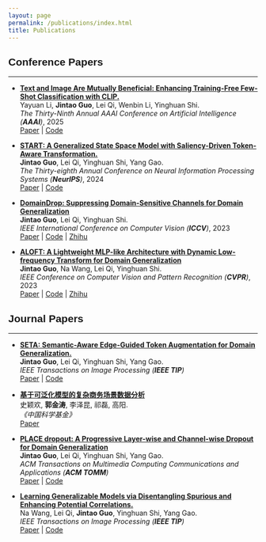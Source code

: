 ```yaml
---
layout: page
permalink: /publications/index.html
title: Publications
---
```


<!-- # Publications -->


## <font face="Arial"><b>Conference Papers </b></font>
- - -

<!-- <img align="right" src="../ALOFT.jpg" width = "40%"/> -->

+ **[Text and Image Are Mutually Beneficial: Enhancing Training-Free Few-Shot Classification with CLIP.](https://arxiv.org/abs/2412.11375)** \
Yayuan Li, **Jintao Guo**, Lei Qi, Wenbin Li, Yinghuan Shi. \
_The Thirty-Ninth Annual AAAI Conference on Artificial Intelligence (**AAAI**)_, 2025 \
[Paper](https://arxiv.org/abs/2412.11375) | [Code](https://github.com/lyymuwu/TIMO)

+ **[START: A Generalized State Space Model with Saliency-Driven Token-Aware Transformation.](https://lingeringlight.github.io/)** \
**Jintao Guo**, Lei Qi, Yinghuan Shi, Yang Gao. \
_The Thirty-eighth Annual Conference on Neural Information Processing Systems (**NeurIPS**)_, 2024 \
[Paper](https://lingeringlight.github.io/) | [Code](https://lingeringlight.github.io/)

+ **[DomainDrop: Suppressing Domain-Sensitive Channels for Domain Generalization](https://arxiv.org/abs/2308.10285)** \
**Jintao Guo**, Lei Qi, Yinghuan Shi. \
_IEEE International Conference on Computer Vision (**ICCV**)_, 2023 \
[Paper](https://arxiv.org/abs/2308.10285/) | [Code](https://github.com/lingeringlight/DomainDrop/) | [Zhihu](https://zhuanlan.zhihu.com/p/652198004)

+ **[ALOFT: A Lightweight MLP-like Architecture with Dynamic Low-frequency Transform for Domain Generalization](https://arxiv.org/abs/2303.11674)**  \
**Jintao Guo**, Na Wang, Lei Qi, Yinghuan Shi. \
_IEEE Conference on Computer Vision and Pattern Recognition (**CVPR**)_, 2023 \
[Paper](https://arxiv.org/abs/2303.11674) | [Code](https://github.com/lingeringlight/ALOFT/) | [Zhihu](https://zhuanlan.zhihu.com/p/624598279)


## <font face="Arial"><b>Journal Papers </b></font>
- - -

<!-- <img align="right" src="../ALOFT.jpg" width = "40%"/> -->

+ **[SETA: Semantic-Aware Edge-Guided Token Augmentation for Domain Generalization.](https://arxiv.org/abs/2403.11792)** \
**Jintao Guo**, Lei Qi, Yinghuan Shi, Yang Gao. \
_IEEE Transactions on Image Processing (**IEEE TIP**)_ \
[Paper](https://arxiv.org/abs/2403.11792) | [Code](https://github.com/lingeringlight/SETA)

+ **[基于可泛化模型的复杂商务场景数据分析](https://lingeringlight.github.io/)** \
史颖欢, **郭金涛**, 李泽昆, 祁磊, 高阳. \
_《中国科学基金》_ \
[Paper](https://lingeringlight.github.io/)

+ **[PLACE dropout: A Progressive Layer-wise and Channel-wise Dropout for Domain Generalization](https://arxiv.org/abs/2112.03676)** \
**Jintao Guo**, Lei Qi, Yinghuan Shi, Yang Gao. \
_ACM Transactions on Multimedia Computing Communications and Applications (**ACM TOMM**)_ \
[Paper](https://arxiv.org/abs/2112.03676) | [Code]( https://github.com/lingeringlight/PLACEdropout/)

+ **[Learning Generalizable Models via Disentangling Spurious and Enhancing Potential Correlations.](https://arxiv.org/abs/2401.05752)** \
Na Wang, Lei Qi, **Jintao Guo**, Yinghuan Shi, Yang Gao. \
_IEEE Transactions on Image Processing (**IEEE TIP**)_ \
[Paper](https://arxiv.org/abs/2401.05752) | [Code](https://github.com/RubyHoho/DGeneralization/)

